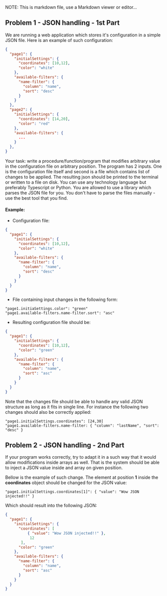 NOTE: This is markdown file, use a Markdown viewer or editor...

## Problem 1 - JSON handling - 1st Part
We are running a web application which stores it's configuration in a simple JSON file. Here is an example of such configuration:

```json
{
  "page1": {
    "initialSettings": {
      "coordinates": [10,12],
      "color": "white"
    },
    "available-filters": {
      "name-filter": {
        "column": "name",
        "sort": "desc"
      }
    }
  },
  "page2": {
    "initialSettings": {
      "coordinates": [14,20],
      "color": "red"
    },
    "available-filters": {
      ...
    }
  },
}
```

Your task: write a procedure/function/program that modifies arbitrary value in the configuration file on arbitrary position. The program has 2 inputs. One is the configuration file itself and second is a file which contains list of changes to be applied. The resulting json should be printed to the terminal or written to a file on disk. You can use any technology language but preferably Typescript or Python. You are allowed to use a library which parses the JSON file for you. You don't have to parse the files manually - use the best tool that you find.

#### Example:
- Configuration file:

```json
{
  "page1": {
    "initialSettings": {
      "coordinates": [10,12],
      "color": "white"
    },
    "available-filters": {
      "name-filter": {
        "column": "name",
        "sort": "desc"
      }
    }
  }
}
```

- File containing input changes in the following form:

```
"page1.initiaSettings.color": "green"
"page1.available-filters.name-filter.sort": "asc"
```

- Resulting configuration file should be:

```json
{
  "page1": {
    "initialSettings": {
      "coordinates": [10,12],
      "color": "green"
    },
    "available-filters": {
      "name-filter": {
        "column": "name",
        "sort": "asc"
      }
    }
  }
}
```

Note that the changes file should be able to handle any valid JSON structure as long as it fits in single line. For instance the following two changes should also be correctly applied:

```
"page1.initialSettings.coordinates": [24,30]
"page1.available-filters.name-filter: { "column": "lastName", "sort": "desc" }
```

## Problem 2 - JSON handling - 2nd Part
If your program works correctly, try to adapt it in a such way that it would allow modifications inside arrays as well. That is the system should be able to inject a JSON value inside and array on given position.

Bellow is the example of such change. The element at position **1** inside the **coordinates** object should be changed for the JSON value:

```
"page1.initialSettings.coordinates[1]": { "value": "Wow JSON injected!!" }
```

Which should result into the following JSON:

```json
{
  "page1": {
    "initialSettings": {
      "coordinates": [
          { "value": "Wow JSON injected!!" },
           12
       ],
      "color": "green"
    },
    "available-filters": {
      "name-filter": {
        "column": "name",
        "sort": "asc"
      }
    }
  }
}
```

